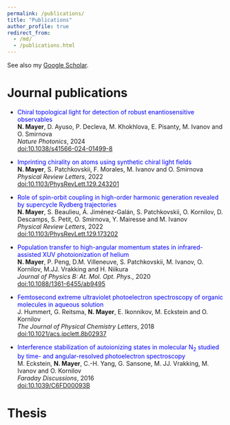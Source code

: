 ```yaml
---
permalink: /publications/
title: "Publications"
author_profile: true
redirect_from: 
  - /md/
  - /publications.html
---
```


See also my [Google Scholar](https://scholar.google.com/citations?user=9EZ2fK4AAAAJ&hl=en).

# Journal publications

* <span style="color:blue">Chiral topological light for detection of robust enantiosensitive observables</span>\
**N. Mayer**, D. Ayuso, P. Decleva, M. Khokhlova, E. Pisanty, M. Ivanov and O. Smirnova\
*Nature Photonics*, 2024\
[doi:10.1038/s41566-024-01499-8](https://doi.org/10.1038/s41566-024-01499-8)

* <span style="color:blue">Imprinting chirality on atoms using synthetic chiral light fields</span>\
**N. Mayer**, S. Patchkovskii, F. Morales, M. Ivanov and O. Smirnova\
*Physical Review Letters*, 2022\
[doi:10.1103/PhysRevLett.129.243201](https://doi.org/10.1103/PhysRevLett.129.243201)

* <span style="color:blue">Role of spin-orbit coupling in high-order harmonic generation revealed by supercycle Rydberg trajectories</span>\
**N. Mayer**, S. Beaulieu, Á. Jiménez-Galán, S. Patchkovskii, O. Kornilov, D. Descamps, S. Petit, O. Smirnova, Y. Mairesse and M. Ivanov\
*Physical Review Letters*, 2022\
[doi:10.1103/PhysRevLett.129.173202](https://doi.org/10.1103/PhysRevLett.129.173202)

* <span style="color:blue">Population transfer to high-angular momentum states in infrared-assisted XUV photoionization of helium</span>\
**N. Mayer**, P. Peng, D.M. Villeneuve, S. Patchkovskii, M. Ivanov, O. Kornilov, M.JJ. Vrakking and H. Niikura\
*Journal of Physics B: At. Mol. Opt. Phys.*, 2020\
[doi:10.1088/1361-6455/ab9495](https://doi.org/10.1088/1361-6455/ab9495)

* <span style="color:blue">Femtosecond extreme ultraviolet photoelectron spectroscopy of organic molecules in aqueous solution</span>\
J. Hummert, G. Reitsma, **N. Mayer**, E. Ikonnikov, M. Eckstein and O. Kornilov\
*The Journal of Physical Chemistry Letters*, 2018\
[doi:10.1021/acs.jpclett.8b02937](https://doi.org/10.1021/acs.jpclett.8b02937)

* <span style="color:blue">Interference stabilization of autoionizing states in molecular N$_2$ studied by time- and angular-resolved photoelectron spectroscopy</span>\
M. Eckstein, **N. Mayer**, C.-H. Yang, G. Sansone, M. JJ. Vrakking, M. Ivanov and O. Kornilov\
*Faraday Discussions*, 2016\
[doi:10.1039/C6FD00093B](https://doi.org/10.1039/C6FD00093B)

# Thesis

